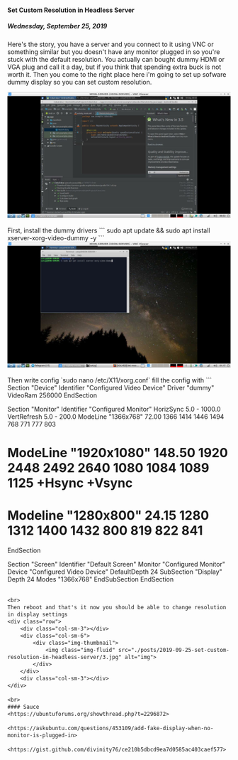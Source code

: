 #### Set Custom Resolution in Headless Server
##### *Wednesday, September 25, 2019*
Here's the story, you have a server and you connect to it using VNC or something similar but you doesn't 
have any monitor plugged in so you're stuck with the default resolution. You actually can bought dummy 
HDMI or VGA plug and call it a day, but if you think that spending extra buck is not worth it. Then you 
come to the right place here i'm going to set up sofware dummy display so you can set custom resolution.
<div class="row">
    <div class="col-sm-3"></div>
    <div class="col-sm-6">
        <div class="img-thumbnail">
            <img class="img-fluid" src="./posts/2019-09-25-set-custom-resolution-in-headless-server/1.jpg" alt="img">
        </div>
    </div>
    <div class="col-sm-3"></div>
</div>

<br>
First, install the dummy drivers
```
sudo apt update && sudo apt install xserver-xorg-video-dummy -y
``` 
<div class="row">
    <div class="col-sm-3"></div>
    <div class="col-sm-6">
        <div class="img-thumbnail">
            <img class="img-fluid" src="./posts/2019-09-25-set-custom-resolution-in-headless-server/2.jpg" alt="img">
        </div>
    </div>
    <div class="col-sm-3"></div>
</div>

<br>
Then write config `sudo nano /etc/X11/xorg.conf` fill the config with
```
Section "Device"    Identifier  "Configured Video Device"
    Driver      "dummy"
    VideoRam 256000
EndSection


Section "Monitor"
    Identifier  "Configured Monitor"
    HorizSync 5.0 - 1000.0
    VertRefresh 5.0 - 200.0
    ModeLine "1366x768" 72.00 1366 1414 1446 1494  768 771 777 803
#    ModeLine "1920x1080" 148.50 1920 2448 2492 2640 1080 1084 1089 1125 +Hsync +Vsync
#    Modeline "1280x800" 24.15 1280 1312 1400 1432 800 819 822 841
EndSection


Section "Screen"
    Identifier  "Default Screen"
    Monitor     "Configured Monitor"
    Device      "Configured Video Device"
    DefaultDepth 24
    SubSection "Display"
    Depth 24
    Modes "1366x768"
    EndSubSection
EndSection
```

<br>
Then reboot and that's it now you should be able to change resolution in display settings
<div class="row">
    <div class="col-sm-3"></div>
    <div class="col-sm-6">
        <div class="img-thumbnail">
            <img class="img-fluid" src="./posts/2019-09-25-set-custom-resolution-in-headless-server/3.jpg" alt="img">
        </div>
    </div>
    <div class="col-sm-3"></div>
</div>

<br>
#### Sauce
<https://ubuntuforums.org/showthread.php?t=2296872>

<https://askubuntu.com/questions/453109/add-fake-display-when-no-monitor-is-plugged-in>

<https://gist.github.com/divinity76/ce210b5dbcd9ea7d0585ac403caef577>

